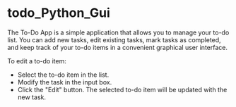 # todo_Python_Gui

The To-Do App is a simple application that allows you to manage your to-do list. You can add new tasks, edit existing tasks, mark tasks as completed, and keep track of your to-do items in a convenient graphical user interface.

To edit a to-do item:
- Select the to-do item in the list.
- Modify the task in the input box.
- Click the "Edit" button. The selected to-do item will be updated with the new task.
